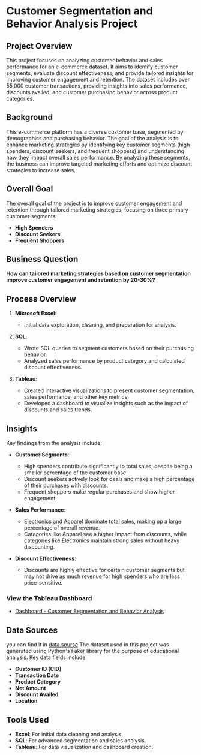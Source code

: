 # Customer Segmentation and Behavior Analysis Project

## Project Overview
This project focuses on analyzing customer behavior and sales performance for an e-commerce dataset. It aims to identify customer segments, evaluate discount effectiveness, and provide tailored insights for improving customer engagement and retention. The dataset includes over 55,000 customer transactions, providing insights into sales performance, discounts availed, and customer purchasing behavior across product categories.

## Background
This e-commerce platform has a diverse customer base, segmented by demographics and purchasing behavior. The goal of the analysis is to enhance marketing strategies by identifying key customer segments (high spenders, discount seekers, and frequent shoppers) and understanding how they impact overall sales performance. By analyzing these segments, the business can improve targeted marketing efforts and optimize discount strategies to increase sales.

## Overall Goal
The overall goal of the project is to improve customer engagement and retention through tailored marketing strategies, focusing on three primary customer segments:
- **High Spenders**
- **Discount Seekers**
- **Frequent Shoppers**

## Business Question
**How can tailored marketing strategies based on customer segmentation improve customer engagement and retention by 20-30%?**

## Process Overview
1. **Microsoft Excel**: 
   - Initial data exploration, cleaning, and preparation for analysis.
   
2. **SQL**:
   - Wrote SQL queries to segment customers based on their purchasing behavior.
   - Analyzed sales performance by product category and calculated discount effectiveness.
   
3. **Tableau**:
   - Created interactive visualizations to present customer segmentation, sales performance, and other key metrics.
   - Developed a dashboard to visualize insights such as the impact of discounts and sales trends.

## Insights
Key findings from the analysis include:
- **Customer Segments**:
   - High spenders contribute significantly to total sales, despite being a smaller percentage of the customer base.
   - Discount seekers actively look for deals and make a high percentage of their purchases with discounts.
   - Frequent shoppers make regular purchases and show higher engagement.

- **Sales Performance**:
   - Electronics and Apparel dominate total sales, making up a large percentage of overall revenue.
   - Categories like Apparel see a higher impact from discounts, while categories like Electronics maintain strong sales without heavy discounting.

- **Discount Effectiveness**:
   - Discounts are highly effective for certain customer segments but may not drive as much revenue for high spenders who are less price-sensitive.

### View the Tableau Dashboard
- [Dashboard - Customer Segmentation and Behavior Analysis](https://public.tableau.com/app/profile/shiva.k6434/viz/ecommersproject/Dashboard1?publish=yes)

## Data Sources 
you can find it in [data sourse](https://public.tableau.com/app/profile/shiva.k6434/viz/ecommersproject/Dashboard1?publish=yes)
The dataset used in this project was generated using Python's Faker library for the purpose of educational analysis. Key data fields include:
- **Customer ID (CID)**
- **Transaction Date**
- **Product Category**
- **Net Amount**
- **Discount Availed**
- **Location**
  
## Tools Used
- **Excel**: For initial data cleaning and analysis.
- **SQL**: For advanced segmentation and sales analysis.
- **Tableau**: For data visualization and dashboard creation.
